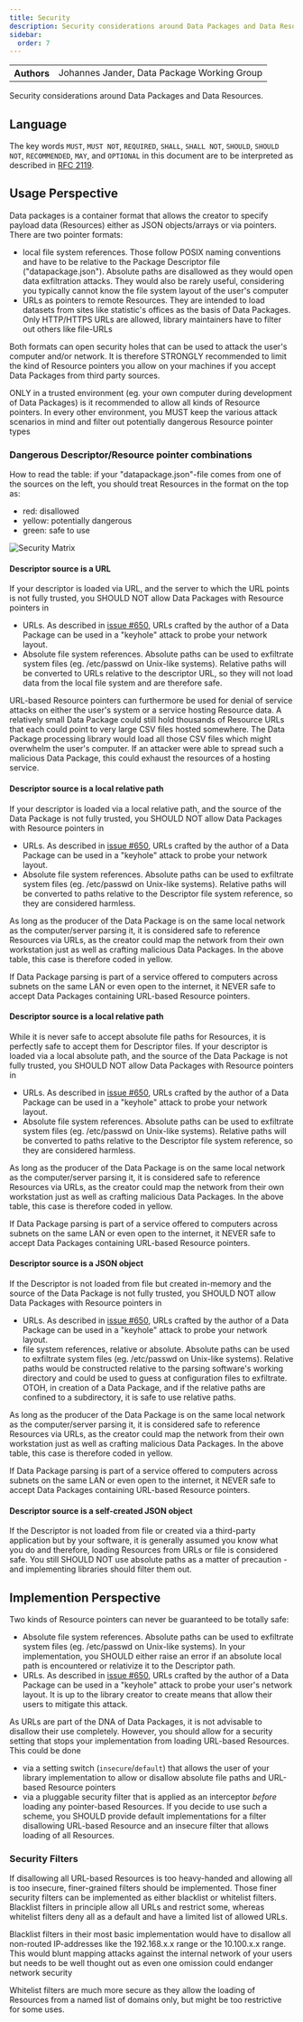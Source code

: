 ```yaml
---
title: Security
description: Security considerations around Data Packages and Data Resources.
sidebar:
  order: 7
---
```


<table>
  <tr>
    <th>Authors</th>
    <td>Johannes Jander, Data Package Working Group</td>
  </tr>
</table>

Security considerations around Data Packages and Data Resources.

## Language

The key words `MUST`, `MUST NOT`, `REQUIRED`, `SHALL`, `SHALL NOT`, `SHOULD`, `SHOULD NOT`, `RECOMMENDED`, `MAY`, and `OPTIONAL` in this document are to be interpreted as described in [RFC 2119](https://www.ietf.org/rfc/rfc2119.txt).

## Usage Perspective

Data packages is a container format that allows the creator to specify payload data (Resources) either as JSON
objects/arrays or via pointers. There are two pointer formats:

- local file system references. Those follow POSIX naming conventions and have to be relative to the Package Descriptor
  file ("datapackage.json"). Absolute paths are disallowed as they would open data exfiltration attacks. They would also
  be rarely useful, considering you typically cannot know the file system layout of the user's computer
- URLs as pointers to remote Resources. They are intended to load datasets from sites like statistic's offices as the
  basis of Data Packages. Only HTTP/HTTPS URLs are allowed, library maintainers have to filter out others like file-URLs

Both formats can open security holes that can be used to attack the user's computer and/or network. It is therefore
STRONGLY recommended to limit the kind of Resource pointers you allow on your machines if you accept Data Packages
from third party sources.

ONLY in a trusted environment (eg. your own computer during development of Data Packages) is it recommended to allow
all kinds of Resource pointers. In every other environment, you MUST keep the various attack scenarios in mind and
filter out potentially dangerous Resource pointer types

### Dangerous Descriptor/Resource pointer combinations

How to read the table: if your "datapackage.json"-file comes from one of the sources on the left, you should treat
Resources in the format on the top as:

- red: disallowed
- yellow: potentially dangerous
- green: safe to use

![Security Matrix](./assets/security-matrix.png)

#### Descriptor source is a URL

If your descriptor is loaded via URL, and the server to which the URL points is not fully trusted, you
SHOULD NOT allow Data Packages with Resource pointers in

- URLs. As described in [issue #650](https://github.com/frictionlessdata/specs/issues/650), URLs crafted by the author
  of a Data Package can be used in a "keyhole" attack to probe your network layout.
- Absolute file system references. Absolute paths can be used to exfiltrate system files (eg. /etc/passwd on
  Unix-like systems). Relative paths will be converted to URLs relative to the descriptor URL, so they will
  not load data from the local file system and are therefore safe.

URL-based Resource pointers can furthermore be used for denial of service attacks on either the user's system or a
service hosting Resource data. A relatively small Data Package could still hold thousands of Resource URLs that
each could point to very large CSV files hosted somewhere. The Data Package processing library would load all
those CSV files which might overwhelm the user's computer. If an attacker were able to spread such a malicious
Data Package, this could exhaust the resources of a hosting service.

#### Descriptor source is a local relative path

If your descriptor is loaded via a local relative path, and the source of the Data Package is not fully trusted, you
SHOULD NOT allow Data Packages with Resource pointers in

- URLs. As described in [issue #650](https://github.com/frictionlessdata/specs/issues/650), URLs crafted by the author
  of a Data Package can be used in a "keyhole" attack to probe your network layout.
- Absolute file system references. Absolute paths can be used to exfiltrate system files (eg. /etc/passwd on
  Unix-like systems). Relative paths will be converted to paths relative to the Descriptor file system reference,
  so they are considered harmless.

As long as the producer of the Data Package is on the same local network as the computer/server parsing it, it is
considered safe to reference Resources via URLs, as the creator could map the network from their own workstation just
as well as crafting malicious Data Packages. In the above table, this case is therefore coded in yellow.

If Data Package parsing is part of a service offered to computers across subnets on the same LAN or even open to the
internet, it NEVER safe to accept Data Packages containing URL-based Resource pointers.

#### Descriptor source is a local relative path

While it is never safe to accept absolute file paths for Resources, it is perfectly safe to accept them for Descriptor
files. If your descriptor is loaded via a local absolute path, and the source of the Data Package is not fully
trusted, you SHOULD NOT allow Data Packages with Resource pointers in

- URLs. As described in [issue #650](https://github.com/frictionlessdata/specs/issues/650), URLs crafted by the author
  of a Data Package can be used in a "keyhole" attack to probe your network layout.
- Absolute file system references. Absolute paths can be used to exfiltrate system files (eg. /etc/passwd on
  Unix-like systems). Relative paths will be converted to paths relative to the Descriptor file system reference,
  so they are considered harmless.

As long as the producer of the Data Package is on the same local network as the computer/server parsing it, it is
considered safe to reference Resources via URLs, as the creator could map the network from their own workstation just
as well as crafting malicious Data Packages. In the above table, this case is therefore coded in yellow.

If Data Package parsing is part of a service offered to computers across subnets on the same LAN or even open to the
internet, it NEVER safe to accept Data Packages containing URL-based Resource pointers.

#### Descriptor source is a JSON object

If the Descriptor is not loaded from file but created in-memory and the source of the Data Package is not fully
trusted, you SHOULD NOT allow Data Packages with Resource pointers in

- URLs. As described in [issue #650](https://github.com/frictionlessdata/specs/issues/650), URLs crafted by the author
  of a Data Package can be used in a "keyhole" attack to probe your network layout.
- file system references, relative or absolute. Absolute paths can be used to exfiltrate system files
  (eg. /etc/passwd on Unix-like systems). Relative paths would be constructed relative to the parsing software's working
  directory and could be used to guess at configuration files to exfiltrate. OTOH, in creation of a Data Package,
  and if the relative paths are confined to a subdirectory, it is safe to use relative paths.

As long as the producer of the Data Package is on the same local network as the computer/server parsing it, it is
considered safe to reference Resources via URLs, as the creator could map the network from their own workstation just
as well as crafting malicious Data Packages. In the above table, this case is therefore coded in yellow.

If Data Package parsing is part of a service offered to computers across subnets on the same LAN or even open to the
internet, it NEVER safe to accept Data Packages containing URL-based Resource pointers.

#### Descriptor source is a self-created JSON object

If the Descriptor is not loaded from file or created via a third-party application but by your software, it is
generally assumed you know what you do and therefore, loading Resources from URLs or file is considered safe. You
still SHOULD NOT use absolute paths as a matter of precaution - and implementing libraries should filter them out.

## Implemention Perspective

Two kinds of Resource pointers can never be guaranteed to be totally safe:

- Absolute file system references. Absolute paths can be used to exfiltrate system files (eg. /etc/passwd on
  Unix-like systems). In your implementation, you SHOULD either raise an error if an absolute local path is encountered
  or relativize it to the Descriptor path.
- URLs. As described in [issue #650](https://github.com/frictionlessdata/specs/issues/650), URLs crafted by the author
  of a Data Package can be used in a "keyhole" attack to probe your user's network layout. It is up to the library creator
  to create means that allow their users to mitigate this attack.

As URLs are part of the DNA of Data Packages, it is not advisable to disallow their use completely. However, you should
allow for a security setting that stops your implementation from loading URL-based Resources. This could be done

- via a setting switch (`insecure`/`default`) that allows the user of your library implementation to allow or
  disallow absolute file paths and URL-based Resource pointers
- via a pluggable security filter that is applied as an interceptor _before_ loading any pointer-based Resources. If
  you decide to use such a scheme, you SHOULD provide default implementations for a filter disallowing URL-based
  Resource and an insecure filter that allows loading of all Resources.

### Security Filters

If disallowing all URL-based Resources is too heavy-handed and allowing all is too insecure, finer-grained filters
should be implemented. Those finer security filters can be implemented as either blacklist or whitelist filters.
Blacklist filters in principle allow all URLs and restrict some, whereas whitelist filters deny all as a default
and have a limited list of allowed URLs.

Blacklist filters in their most basic implementation would have to disallow all non-routed IP-addresses like the
192.168.x.x range or the 10.100.x.x range. This would blunt mapping attacks against the internal network of your users
but needs to be well thought out as even one omission could endanger network security

Whitelist filters are much more secure as they allow the loading of Resources from a named list of domains only, but
might be too restrictive for some uses.
